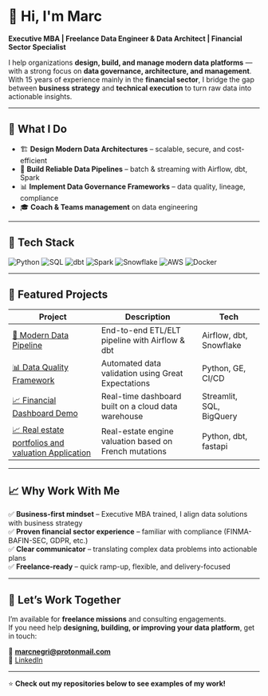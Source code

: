 # 👋 Hi, I'm Marc

**Executive MBA | Freelance Data Engineer & Data Architect | Financial Sector Specialist**

I help organizations **design, build, and manage modern data platforms** — with a strong focus on **data governance, architecture, and management**.  
With 15 years of experience mainly in the **financial sector**, I bridge the gap between **business strategy** and **technical execution** to turn raw data into actionable insights.

---

## 💼 What I Do

- 🏗️ **Design Modern Data Architectures** – scalable, secure, and cost-efficient  
- 🔄 **Build Reliable Data Pipelines** – batch & streaming with Airflow, dbt, Spark  
- 📊 **Implement Data Governance Frameworks** – data quality, lineage, compliance  
- 🎓 **Coach & Teams management** on data engineering  

---

## 🧰 Tech Stack

![Python](https://img.shields.io/badge/Python-3776AB?logo=python&logoColor=white)
![SQL](https://img.shields.io/badge/SQL-4479A1?logo=postgresql&logoColor=white)
![dbt](https://img.shields.io/badge/dbt-FF694B?logo=dbt&logoColor=white)
![Spark](https://img.shields.io/badge/Apache%20Spark-E25A1C?logo=apachespark&logoColor=white)
![Snowflake](https://img.shields.io/badge/Snowflake-29B5E8?logo=snowflake&logoColor=white)
![AWS](https://img.shields.io/badge/AWS-FF9900?logo=amazonaws&logoColor=white)
![Docker](https://img.shields.io/badge/Docker-2496ED?logo=docker&logoColor=white)

---

## 📂 Featured Projects

| Project | Description | Tech |
|--------|-------------|------|
| [🚀 Modern Data Pipeline](#) | End-to-end ETL/ELT pipeline with Airflow & dbt | Airflow, dbt, Snowflake |
| [📊 Data Quality Framework](#) | Automated data validation using Great Expectations | Python, GE, CI/CD |
| [📈 Financial Dashboard Demo](#) | Real-time dashboard built on a cloud data warehouse | Streamlit, SQL, BigQuery |
| [📈 Real estate portfolios and valuation Application](https://app.immonary.com) | Real-estate engine valuation based on French mutations | Python, dbt,  fastapi|


---

## 📈 Why Work With Me

✅ **Business-first mindset** – Executive MBA trained, I align data solutions with business strategy  
✅ **Proven financial sector experience** – familiar with compliance (FINMA-BAFIN-SEC, GDPR, etc.)  
✅ **Clear communicator** – translating complex data problems into actionable plans  
✅ **Freelance-ready** – quick ramp-up, flexible, and delivery-focused  

---

## 🤝 Let’s Work Together

I’m available for **freelance missions** and consulting engagements.  
If you need help **designing, building, or improving your data platform**, get in touch:

📧 **marcnegri@protonmail.com**  
🔗 [LinkedIn](https://www.linkedin.com/in/marc-negri/)  

---
⭐️ **Check out my repositories below to see examples of my work!**
